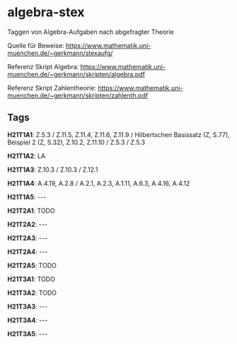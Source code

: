 # algebra-stex

Taggen von Algebra-Aufgaben nach abgefragter Theorie

Quelle für Beweise: https://www.mathematik.uni-muenchen.de/~gerkmann/stexaufg/

Referenz Skript Algebra: https://www.mathematik.uni-muenchen.de/~gerkmann/skripten/algebra.pdf

Referenz Skript Zahlentheorie: https://www.mathematik.uni-muenchen.de/~gerkmann/skripten/zahlenth.pdf

## Tags

**H21T1A1**: Z.5.3 / Z.11.5, Z.11.4, Z.11.6, Z.11.9 / Hilbertschen Basissatz (Z, S.77), Beispiel 2 (Z, S.32), Z.10.2, Z.11.10 / Z.5.3 / Z.5.3 

**H21T1A2**: LA

**H21T1A3**: Z.10.3 / Z.10.3 / Z.12.1

**H21T1A4**: A.4.19, A.2.8 / A.2.1, A.2.3, A.1.11, A.6.3, A.4.16, A.4.12

**H21T1A5**: ---

**H21T2A1**: TODO

**H21T2A2**: ---

**H21T2A3**: ---

**H21T2A4**: ---

**H21T2A5**: TODO

**H21T3A1**: TODO

**H21T3A2**: TODO

**H21T3A3**: ---

**H21T3A4**: ---

**H21T3A5**: ---


